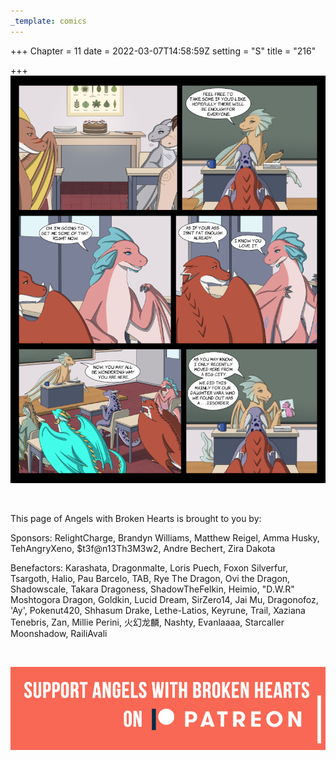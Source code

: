 ```yaml
---
_template: comics
---
```


+++
Chapter = 11
date = 2022-03-07T14:58:59Z
setting = "S"
title = "216"

+++
![](/uploads/q-16x.png)

<br>

<p align="left">This page of Angels with Broken Hearts is brought to you by:</p>

<p align="left">Sponsors: RelightCharge, Brandyn Williams, Matthew Reigel, Amma Husky, TehAngryXeno, $t3f@n13Th3M3w2, Andre Bechert, Zira Dakota </p>

<p align="left">Benefactors: Karashata, Dragonmalte, Loris Puech, Foxon Silverfur, Tsargoth, Halio, Pau Barcelo, TAB, Rye The Dragon, Ovi the Dragon, Shadowscale, Takara Dragoness, ShadowTheFelkin, Heimio, "D.W.R" Moshtogora Dragon, Goldkin, Lucid Dream, SirZero14, Jai Mu, Dragonofoz, 'Ay', Pokenut420, Shhasum Drake, Lethe-Latios, Keyrune, Trail, Xaziana Tenebris, Zan, Millie Perini, 火幻龙麟, Nashty, Evanlaaaa, Starcaller Moonshadow, RailiAvali </p> <br>

[![](/uploads/patreon-banner-3.jpg)](http://patreon.com/mbsaunders)
